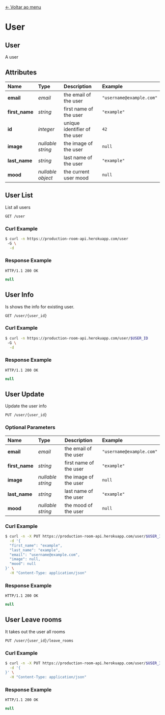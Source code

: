 [<- Voltar ao menu](/README.md#artefatos-do-projeto)


# User

## User

A user

## Attributes

| Name | Type | Description | Example |
| :--- | :--- | :--- | :--- |
| **email** | _email_ | the email of the user | `"username@example.com"` |
| **first\_name** | _string_ | first name of the user | `"example"` |
| **id** | _integer_ | unique identifier of the user | `42` |
| **image** | _nullable string_ | the image of the user | `null` |
| **last\_name** | _string_ | last name of the user | `"example"` |
| **mood** | _nullable object_ | the current user mood | `null` |

## User List

List all users

```text
GET /user
```

### Curl Example

```bash
$ curl -n https://production-room-api.herokuapp.com/user
 -G \
  -d
```

### Response Example

```text
HTTP/1.1 200 OK
```

```javascript
null
```

## User Info

Is shows the info for existing user.

```text
GET /user/{user_id}
```

### Curl Example

```bash
$ curl -n https://production-room-api.herokuapp.com/user/$USER_ID
 -G \
  -d
```

### Response Example

```text
HTTP/1.1 200 OK
```

```javascript
null
```

## User Update

Update the user info

```text
PUT /user/{user_id}
```

### Optional Parameters

| Name | Type | Description | Example |
| :--- | :--- | :--- | :--- |
| **email** | _email_ | the email of the user | `"username@example.com"` |
| **first\_name** | _string_ | first name of the user | `"example"` |
| **image** | _nullable string_ | the image of the user | `null` |
| **last\_name** | _string_ | last name of the user | `"example"` |
| **mood** | _nullable string_ | the mood of the user | `null` |

### Curl Example

```bash
$ curl -n -X PUT https://production-room-api.herokuapp.com/user/$USER_ID \
  -d '{
  "first_name": "example",
  "last_name": "example",
  "email": "username@example.com",
  "image": null,
  "mood": null
}' \
  -H "Content-Type: application/json"
```

### Response Example

```text
HTTP/1.1 200 OK
```

```javascript
null
```

## User Leave rooms

It takes out the user all rooms

```text
PUT /user/{user_id}/leave_rooms
```

### Curl Example

```bash
$ curl -n -X PUT https://production-room-api.herokuapp.com/user/$USER_ID/leave_rooms \
  -d '{
}' \
  -H "Content-Type: application/json"
```

### Response Example

```text
HTTP/1.1 200 OK
```

```javascript
null
```


